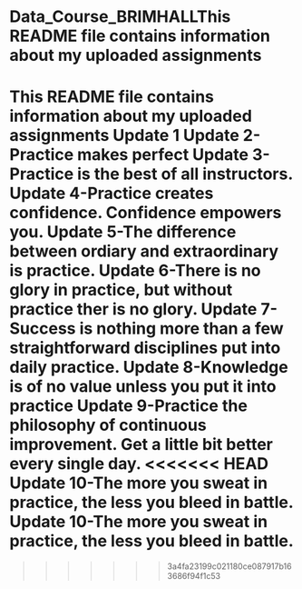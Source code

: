 # Data_Course_BRIMHALLThis README file contains information about my uploaded assignments
This README file contains information about my uploaded assignments
Update 1
Update 2-Practice makes perfect
Update 3-Practice is the best of all instructors.
Update 4-Practice creates confidence. Confidence empowers you.
Update 5-The difference between ordiary and extraordinary is practice.
Update 6-There is no glory in practice, but without practice ther is no glory.
Update 7-Success is nothing more than a few straightforward disciplines put into daily practice.
Update 8-Knowledge is of no value unless you put it into practice
Update 9-Practice the philosophy of continuous improvement. Get a little bit better every single day.
<<<<<<< HEAD
Update 10-The more you sweat in practice, the less you bleed in battle.
Update 10-The more you sweat in practice, the less you bleed in battle.
=======
>>>>>>> 3a4fa23199c021180ce087917b163686f94f1c53
